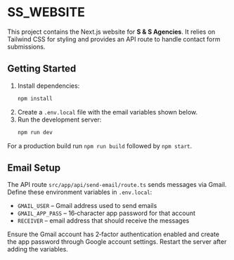 # SS_WEBSITE

This project contains the Next.js website for **S & S Agencies**. It relies on Tailwind CSS for styling and provides an API route to handle contact form submissions.

## Getting Started

1. Install dependencies:
   ```bash
   npm install
   ```
2. Create a `.env.local` file with the email variables shown below.
3. Run the development server:
   ```bash
   npm run dev
   ```

For a production build run `npm run build` followed by `npm start`.

## Email Setup

The API route `src/app/api/send-email/route.ts` sends messages via Gmail. Define these environment variables in `.env.local`:

- `GMAIL_USER` – Gmail address used to send emails
- `GMAIL_APP_PASS` – 16‑character app password for that account
- `RECEIVER` – email address that should receive the messages

Ensure the Gmail account has 2‑factor authentication enabled and create the app password through Google account settings. Restart the server after adding the variables.
